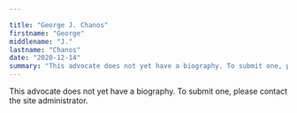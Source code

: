 ```yaml
---

title: "George J. Chanos"
firstname: "George"
middlename: "J."
lastname: "Chanos"
date: "2020-12-14"
summary: "This advocate does not yet have a biography. To submit one, please contact the site administrator."
---
```

This advocate does not yet have a biography. To submit one, please contact the site administrator.


